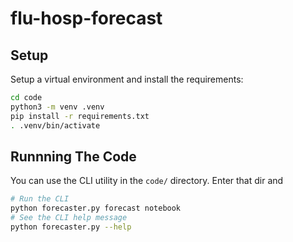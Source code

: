 # flu-hosp-forecast

## Setup

Setup a virtual environment and install the requirements:

```sh
cd code
python3 -m venv .venv
pip install -r requirements.txt
. .venv/bin/activate
```

## Runnning The Code

You can use the CLI utility in the `code/` directory.
Enter that dir and

```sh
# Run the CLI
python forecaster.py forecast notebook
# See the CLI help message
python forecaster.py --help
```
